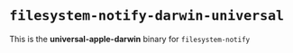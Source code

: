 # `filesystem-notify-darwin-universal`

This is the **universal-apple-darwin** binary for `filesystem-notify`
